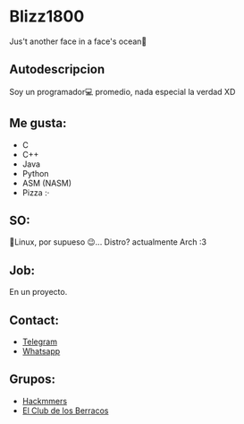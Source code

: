 # Blizz1800

Jus't another face in a face's ocean🌊

## Autodescripcion

Soy un programador💻 promedio, nada especial la verdad XD

## Me gusta:

* C
* C++
* Java
* Python
* ASM (NASM)
* Pizza :·

## SO:

🐧Linux, por supueso 😉... Distro? actualmente Arch :3

## Job:

En un proyecto.

## Contact:

* [Telegram](https://t.me/BlizzSoftword)
* [Whatsapp](https://wa.me/+5353013028)

## Grupos:

* [Hackmmers](https://t.me/Hackmmer)
* [El Club de los Berracos](https://t.me/Berraketazo)

<script type="text/javascript" src="https://cdnjs.buymeacoffee.com/1.0.0/button.prod.min.js" data-name="bmc-button" data-slug="blizz1800" data-color="#FFDD00" data-emoji=""  data-font="Cookie" data-text="Buy me a coffee" data-outline-color="#000000" data-font-color="#000000" data-coffee-color="#ffffff" ></script>
